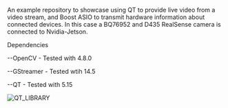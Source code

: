 An example repository to showcase using QT to provide live video from a video stream, and Boost ASIO to transmit hardware information about connected devices. In this case a BQ76952 and D435 RealSense camera is connected to Nvidia-Jetson.

Dependencies

--OpenCV - Tested with 4.8.0

--GStreamer - Tested wtih 14.5

--QT - Tested with 5.15

![QT_LIBRARY](https://github.com/user-attachments/assets/afd50703-29df-41fa-89d1-2db236affff0)
